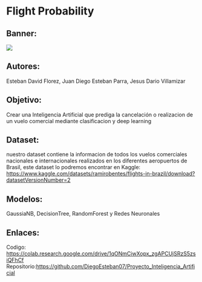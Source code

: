 # Flight Probability

## Banner:
<img src="https://drive.google.com/file/d/10Mt3wQmbqBZVx0KRLTkfepaB8VeskYBV/view?usp=share_link">

## Autores:
Esteban David Florez, Juan Diego Esteban Parra, Jesus Dario Villamizar

## Objetivo:
Crear una Inteligencia Artificial que prediga la cancelación o realizacion de un vuelo comercial mediante clasificacion y deep learning

## Dataset:
nuestro dataset contiene la informacion de todos los vuelos comerciales nacionales e internacionales realizados en los diferentes aeropuertos de Brasil, este dataset lo podremos encontrar en Kaggle: https://www.kaggle.com/datasets/ramirobentes/flights-in-brazil/download?datasetVersionNumber=2

## Modelos:
GaussiaNB, DecisionTree, RandomForest y Redes Neuronales

## Enlaces:
Codigo: https://colab.research.google.com/drive/1qONmCiwXopx_zgAPCUjSRzS5zsiQFhCf
Repositorio:https://github.com/DiegoEsteban07/Proyecto_Inteligencia_Artificial